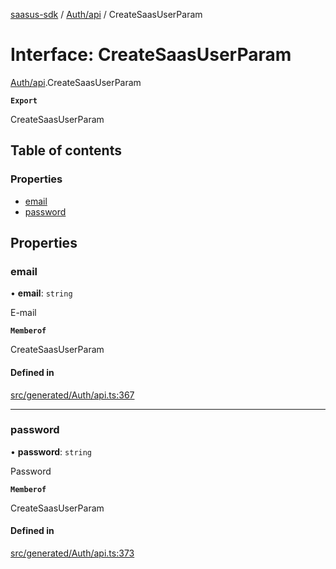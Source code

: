 [saasus-sdk](../README.md) / [Auth/api](../modules/Auth_api.md) / CreateSaasUserParam

# Interface: CreateSaasUserParam

[Auth/api](../modules/Auth_api.md).CreateSaasUserParam

**`Export`**

CreateSaasUserParam

## Table of contents

### Properties

- [email](Auth_api.CreateSaasUserParam.md#email)
- [password](Auth_api.CreateSaasUserParam.md#password)

## Properties

### email

• **email**: `string`

E-mail

**`Memberof`**

CreateSaasUserParam

#### Defined in

[src/generated/Auth/api.ts:367](https://github.com/saasus-platform/saasus-sdk-javascript/blob/997c544/src/generated/Auth/api.ts#L367)

___

### password

• **password**: `string`

Password

**`Memberof`**

CreateSaasUserParam

#### Defined in

[src/generated/Auth/api.ts:373](https://github.com/saasus-platform/saasus-sdk-javascript/blob/997c544/src/generated/Auth/api.ts#L373)
